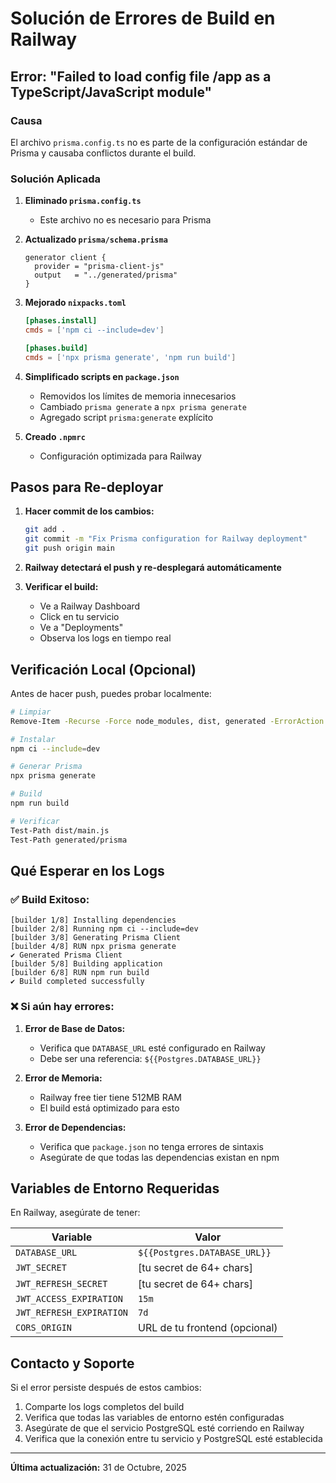 # Solución de Errores de Build en Railway

## Error: "Failed to load config file /app as a TypeScript/JavaScript module"

### Causa
El archivo `prisma.config.ts` no es parte de la configuración estándar de Prisma y causaba conflictos durante el build.

### Solución Aplicada

1. **Eliminado `prisma.config.ts`**
   - Este archivo no es necesario para Prisma

2. **Actualizado `prisma/schema.prisma`**
   ```prisma
   generator client {
     provider = "prisma-client-js"
     output   = "../generated/prisma"
   }
   ```

3. **Mejorado `nixpacks.toml`**
   ```toml
   [phases.install]
   cmds = ['npm ci --include=dev']
   
   [phases.build]
   cmds = ['npx prisma generate', 'npm run build']
   ```

4. **Simplificado scripts en `package.json`**
   - Removidos los límites de memoria innecesarios
   - Cambiado `prisma generate` a `npx prisma generate`
   - Agregado script `prisma:generate` explícito

5. **Creado `.npmrc`**
   - Configuración optimizada para Railway

## Pasos para Re-deployar

1. **Hacer commit de los cambios:**
   ```bash
   git add .
   git commit -m "Fix Prisma configuration for Railway deployment"
   git push origin main
   ```

2. **Railway detectará el push y re-desplegará automáticamente**

3. **Verificar el build:**
   - Ve a Railway Dashboard
   - Click en tu servicio
   - Ve a "Deployments"
   - Observa los logs en tiempo real

## Verificación Local (Opcional)

Antes de hacer push, puedes probar localmente:

```bash
# Limpiar
Remove-Item -Recurse -Force node_modules, dist, generated -ErrorAction SilentlyContinue

# Instalar
npm ci --include=dev

# Generar Prisma
npx prisma generate

# Build
npm run build

# Verificar
Test-Path dist/main.js
Test-Path generated/prisma
```

## Qué Esperar en los Logs

### ✅ Build Exitoso:
```
[builder 1/8] Installing dependencies
[builder 2/8] Running npm ci --include=dev
[builder 3/8] Generating Prisma Client
[builder 4/8] RUN npx prisma generate
✔ Generated Prisma Client
[builder 5/8] Building application
[builder 6/8] RUN npm run build
✔ Build completed successfully
```

### ❌ Si aún hay errores:

1. **Error de Base de Datos:**
   - Verifica que `DATABASE_URL` esté configurado en Railway
   - Debe ser una referencia: `${{Postgres.DATABASE_URL}}`

2. **Error de Memoria:**
   - Railway free tier tiene 512MB RAM
   - El build está optimizado para esto

3. **Error de Dependencias:**
   - Verifica que `package.json` no tenga errores de sintaxis
   - Asegúrate de que todas las dependencias existan en npm

## Variables de Entorno Requeridas

En Railway, asegúrate de tener:

| Variable | Valor |
|----------|-------|
| `DATABASE_URL` | `${{Postgres.DATABASE_URL}}` |
| `JWT_SECRET` | [tu secret de 64+ chars] |
| `JWT_REFRESH_SECRET` | [tu secret de 64+ chars] |
| `JWT_ACCESS_EXPIRATION` | `15m` |
| `JWT_REFRESH_EXPIRATION` | `7d` |
| `CORS_ORIGIN` | URL de tu frontend (opcional) |

## Contacto y Soporte

Si el error persiste después de estos cambios:

1. Comparte los logs completos del build
2. Verifica que todas las variables de entorno estén configuradas
3. Asegúrate de que el servicio PostgreSQL esté corriendo en Railway
4. Verifica que la conexión entre tu servicio y PostgreSQL esté establecida

---

**Última actualización:** 31 de Octubre, 2025
